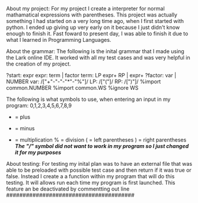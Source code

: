 About my project:
For my project I create a interpreter for normal mathamatical expressions with parentheses. This project was actually something I had started on a very long time ago, when I first started with python. I ended up giving up very early on it because I just didn't know enough to finish it. Fast foward to present day, I was able to finish it due to what I learned in Programming Languages.

About the grammar:
The following is the inital grammar that I made using the Lark online IDE.
It worked with all my test cases and was very helpful in the creation of my project.

?start: expr
expr: term | factor
term: LP expr+ RP | expr+
?factor: var | NUMBER
var: /["+"-"-"-"*"-"%"]/
LP: /["("]/
RP: /[")"]/
%import common.NUMBER
%import common.WS
%ignore WS

The following is what symbols to use, when entering an input in my program:
 0,1,2,3,4,5,6,7,8,9 
 + = plus
 - = minus
 * = multiplication
 % = division 
 ( = left parentheses
 ) = right parentheses
 ***The "/" symbol did not want to work in my program so I just changed it for my purposes***

About testing:
For testing my inital plan was to have an external file that was able to be preloaded with possible test case and then return if it was true or false.
Instead I create a a function within my program that will do this testing.
It will allows run each time my program is first launched.
This feature an be deactivated by commentting out line #######################################
